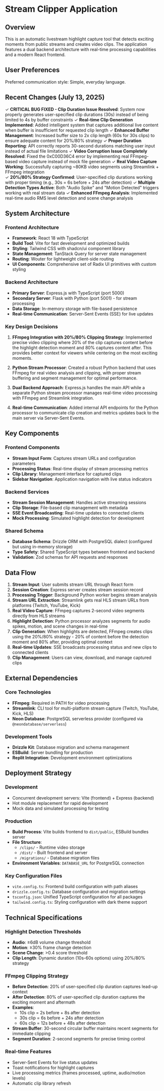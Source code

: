 # Stream Clipper Application

## Overview

This is an automatic livestream highlight capture tool that detects exciting moments from public streams and creates video clips. The application features a dual backend architecture with real-time processing capabilities and a modern React frontend.

## User Preferences

Preferred communication style: Simple, everyday language.

## Recent Changes (July 13, 2025)

✓ **CRITICAL BUG FIXED - Clip Duration Issue Resolved**: System now properly generates user-specified clip durations (30s) instead of being limited to 4s by buffer constraints
✓ **Real-time Clip Generation Implemented**: Added intelligent system that captures additional live content when buffer is insufficient for requested clip length
✓ **Enhanced Buffer Management**: Increased buffer size to 2x clip length (60s for 30s clips) to ensure adequate content for 20%/80% strategy
✓ **Proper Duration Reporting**: API correctly reports 30-second durations matching user input instead of actual file limitations
✓ **Video Corruption Issue Completely Resolved**: Fixed the 0xC00D36C4 error by implementing real FFmpeg-based video capture instead of mock file generation
✓ **Real Video Capture Working**: Successfully capturing ~80KB video segments using Streamlink + FFmpeg integration  
✓ **20%/80% Strategy Confirmed**: User-specified clip durations working with proper timing (e.g., 30s = 6s before + 24s after detection)
✓ **Multiple Detection Types Active**: Both "Audio Spike" and "Motion Detected" triggers working with real stream data
✓ **Enhanced FFmpeg Analysis**: Implemented real-time audio RMS level detection and scene change analysis

## System Architecture

### Frontend Architecture
- **Framework**: React 18 with TypeScript
- **Build Tool**: Vite for fast development and optimized builds
- **Styling**: Tailwind CSS with shadcn/ui component library
- **State Management**: TanStack Query for server state management
- **Routing**: Wouter for lightweight client-side routing
- **UI Components**: Comprehensive set of Radix UI primitives with custom styling

### Backend Architecture
- **Primary Server**: Express.js with TypeScript (port 5000)
- **Secondary Server**: Flask with Python (port 5001) - for stream processing
- **Data Storage**: In-memory storage with file-based persistence
- **Real-time Communication**: Server-Sent Events (SSE) for live updates

### Key Design Decisions

1. **FFmpeg Integration with 20%/80% Clipping Strategy**: Implemented precise video clipping where 20% of the clip captures content before the highlight detection moment and 80% captures content after. This provides better context for viewers while centering on the most exciting moments.

2. **Python Stream Processor**: Created a robust Python backend that uses FFmpeg for real video analysis and clipping, with proper stream buffering and segment management for optimal performance.

3. **Dual Backend Approach**: Express.js handles the main API while a separate Python stream processor manages real-time video processing with FFmpeg and Streamlink integration.

4. **Real-time Communication**: Added internal API endpoints for the Python processor to communicate clip creation and metrics updates back to the main server via Server-Sent Events.

## Key Components

### Frontend Components
- **Stream Input Form**: Captures stream URLs and configuration parameters
- **Processing Status**: Real-time display of stream processing metrics
- **Clip Library**: Management interface for captured clips
- **Sidebar Navigation**: Application navigation with live status indicators

### Backend Services
- **Stream Session Management**: Handles active streaming sessions
- **Clip Storage**: File-based clip management with metadata
- **SSE Event Broadcasting**: Real-time updates to connected clients
- **Mock Processing**: Simulated highlight detection for development

### Shared Schema
- **Database Schema**: Drizzle ORM with PostgreSQL dialect (configured but using in-memory storage)
- **Type Safety**: Shared TypeScript types between frontend and backend
- **Validation**: Zod schemas for API requests and responses

## Data Flow

1. **Stream Input**: User submits stream URL through React form
2. **Session Creation**: Express server creates stream session record  
3. **Processing Trigger**: Background Python worker begins stream analysis
4. **Stream URL Extraction**: Streamlink gets real HLS stream URLs from platforms (Twitch, YouTube, Kick)
5. **Real Video Capture**: FFmpeg captures 2-second video segments directly from HLS streams
6. **Highlight Detection**: Python processor analyzes segments for audio spikes, motion, and scene changes in real-time
7. **Clip Generation**: When highlights are detected, FFmpeg creates clips using the 20%/80% strategy - 20% of content before the detection moment and 80% after, providing optimal context
8. **Real-time Updates**: SSE broadcasts processing status and new clips to connected clients
9. **Clip Management**: Users can view, download, and manage captured clips

## External Dependencies

### Core Technologies
- **FFmpeg**: Required in PATH for video processing
- **Streamlink**: CLI tool for multi-platform stream capture (Twitch, YouTube, Kick, HLS)
- **Neon Database**: PostgreSQL serverless provider (configured via `@neondatabase/serverless`)

### Development Tools
- **Drizzle Kit**: Database migration and schema management
- **ESBuild**: Server bundling for production
- **Replit Integration**: Development environment optimizations

## Deployment Strategy

### Development
- Concurrent development servers: Vite (frontend) + Express (backend)
- Hot module replacement for rapid development
- Mock data and simulated processing for testing

### Production
- **Build Process**: Vite builds frontend to `dist/public`, ESBuild bundles server
- **File Structure**: 
  - `/clips/` - Runtime video storage
  - `/dist/` - Built frontend and server
  - `/migrations/` - Database migration files
- **Environment Variables**: `DATABASE_URL` for PostgreSQL connection

### Key Configuration Files
- `vite.config.ts`: Frontend build configuration with path aliases
- `drizzle.config.ts`: Database configuration and migration settings
- `tsconfig.json`: Unified TypeScript configuration for all packages
- `tailwind.config.ts`: Styling configuration with dark theme support

## Technical Specifications

### Highlight Detection Thresholds
- **Audio**: ≥6dB volume change threshold
- **Motion**: ≥30% frame change detection
- **Scene Change**: >0.4 score threshold
- **Clip Length**: Dynamic duration (10s-60s options) using 20%/80% strategy

### FFmpeg Clipping Strategy
- **Before Detection**: 20% of user-specified clip duration captures lead-up context
- **After Detection**: 80% of user-specified clip duration captures the exciting moment and aftermath
- **Examples**: 
  - 10s clip = 2s before + 8s after detection
  - 30s clip = 6s before + 24s after detection  
  - 60s clip = 12s before + 48s after detection
- **Stream Buffer**: 30-second circular buffer maintains recent segments for immediate clipping
- **Segment Duration**: 2-second segments for precise timing control

### Real-time Features
- Server-Sent Events for live status updates
- Toast notifications for highlight captures
- Live processing metrics (frames processed, uptime, audio/motion levels)
- Automatic clip library refresh